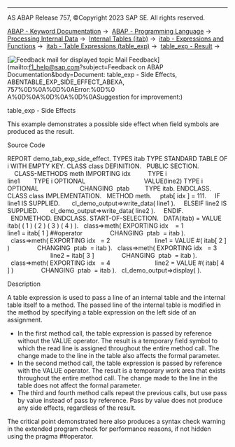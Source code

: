   

* * *

AS ABAP Release 757, ©Copyright 2023 SAP SE. All rights reserved.

[ABAP - Keyword Documentation](javascript:call_link\('abenabap.htm'\)) →  [ABAP - Programming Language](javascript:call_link\('abenabap_reference.htm'\)) →  [Processing Internal Data](javascript:call_link\('abenabap_data_working.htm'\)) →  [Internal Tables (itab)](javascript:call_link\('abenitab.htm'\)) →  [itab - Expressions and Functions](javascript:call_link\('abentable_processing_expr_func.htm'\)) →  [itab - Table Expressions (table\_exp)](javascript:call_link\('abentable_expressions.htm'\)) →  [table\_exp - Result](javascript:call_link\('abentable_exp_result.htm'\)) → 

 [![](Mail.gif?object=Mail.gif&sap-language=EN "Feedback mail for displayed topic") Mail Feedback](mailto:f1_help@sap.com?subject=Feedback on ABAP Documentation&body=Document: table_exp - Side Effects, ABENTABLE_EXP_SIDE_EFFECT_ABEXA, 757%0D%0A%0D%0AError:%0D%0
A%0D%0A%0D%0A%0D%0ASuggestion for improvement:)

table\_exp - Side Effects

This example demonstrates a possible side effect when field symbols are produced as the result.

Source Code   

REPORT demo\_tab\_exp\_side\_effect.
TYPES itab TYPE STANDARD TABLE OF i WITH EMPTY KEY.
CLASS class DEFINITION.
  PUBLIC SECTION.
    CLASS-METHODS meth IMPORTING idx          TYPE i
                                 line1        TYPE i OPTIONAL
                                 VALUE(line2) TYPE i OPTIONAL
                       CHANGING  ptab         TYPE itab.
ENDCLASS.
CLASS class IMPLEMENTATION.
  METHOD meth.
    ptab\[ idx \] = 111.
    IF line1 IS SUPPLIED.
      cl\_demo\_output=>write\_data( line1 ).
    ELSEIF line2 IS SUPPLIED.
      cl\_demo\_output=>write\_data( line2 ).
    ENDIF.
  ENDMETHOD.
ENDCLASS.
START-OF-SELECTION.
  DATA(itab) = VALUE itab( ( 1 ) ( 2 ) ( 3 ) ( 4 ) ).
  class=>meth( EXPORTING idx    = 1
                         line1 = itab\[ 1 \] ##operator
               CHANGING  ptab  = itab ).
  class=>meth( EXPORTING idx   = 2
                         line1 = VALUE #( itab\[ 2 \] )
               CHANGING  ptab  = itab ).
  class=>meth( EXPORTING idx   = 3
                         line2 = itab\[ 3 \]
               CHANGING  ptab  = itab ).
  class=>meth( EXPORTING idx   = 4
                         line2 = VALUE #( itab\[ 4 \] )
               CHANGING  ptab  = itab ).
  cl\_demo\_output=>display( ).

Description   

A table expression is used to pass a line of an internal table and the internal table itself to a method. The passed line of the internal table is modified in the method by specifying a table expression on the left side of an assignment.

-   In the first method call, the table expression is passed by reference without the VALUE operator. The result is a temporary field symbol to which the read line is assigned throughout the entire method call. The change made to the line in the table also affects the formal parameter.
-   In the second method call, the table expression is passed by reference with the VALUE operator. The result is a temporary work area that exists throughout the entire method call. The change made to the line in the table does not affect the formal parameter.
-   The third and fourth method calls repeat the previous calls, but use pass by value instead of pass by reference. Pass by value does not produce any side effects, regardless of the result.

The critical point demonstrated here also produces a syntax check warning in the extended program check for performance reasons, if not hidden using the pragma ##operator.